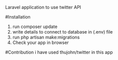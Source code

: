 Laravel application to use twitter API

#Installation
1. run composer update
2. write details to connect to database in (.env) file
3. run php artisan make:migrations
4. Check your app in browser

#Contribution
i have used thujohn/twitter in this app
